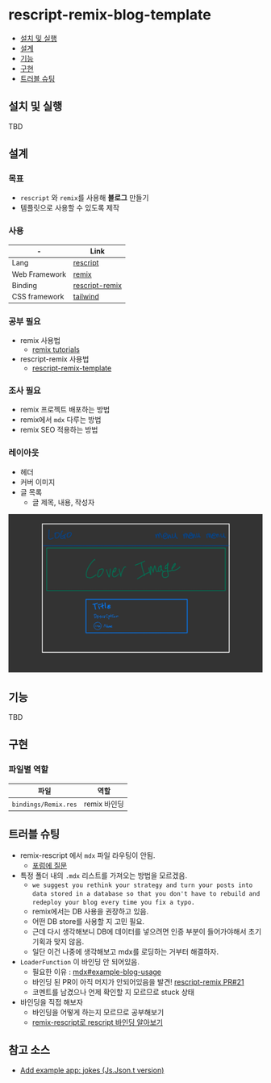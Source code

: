# rescript-remix-blog-template

- [설치 및 실행](#설치-및-실행)
- [설계](#설계)
- [기능](#기능)
- [구현](#구현)
- [트러블 슈팅](#트러블-슈팅)

## 설치 및 실행

TBD

## 설계

### 목표

- `rescript` 와 `remix`를 사용해 **블로그** 만들기
- 템플릿으로 사용할 수 있도록 제작

### 사용

| -             | Link                                                            |
|---------------|-----------------------------------------------------------------|
| Lang          | [rescript](https://rescript-lang.org/)                          |
| Web Framework | [remix](https://remix.run/)                                     |
| Binding       | [rescript-remix](https://github.com/tom-sherman/rescript-remix) |
| CSS framework | [tailwind](https://tailwindcss.com/)                            |

### 공부 필요

- remix 사용법
  - [remix tutorials](https://remix.run/docs/en/v1/tutorials/blog)
- rescript-remix 사용법
  - [rescript-remix-template](https://github.com/tom-sherman/rescript-remix-template)

### 조사 필요

- remix 프로젝트 배포하는 방법
- remix에서 `mdx` 다루는 방법
- remix SEO 적용하는 방법

### 레이아웃

- 헤더
- 커버 이미지
- 글 목록
  - 글 제목, 내용, 작성자

![레이아웃](/docs/layout.jpeg)

## 기능

TBD

## 구현

### 파일별 역할

| 파일 | 역할 |
|---|---|
| `bindings/Remix.res` | remix 바인딩 |

## 트러블 슈팅

- remix-rescript 에서 `mdx` 파일 라우팅이 안됨.
  - [포럼에 질문](https://forum.rescript-lang.org/t/how-can-i-handle-mdx-in-rescript-remix/3218/2)
- 특정 폴더 내의 `.mdx` 리스트를 가져오는 방법을 모르겠음.
  - ```we suggest you rethink your strategy and turn your posts into data stored in a database so that you don't have to rebuild and redeploy your blog every time you fix a typo.```
  - remix에서는 DB 사용을 권장하고 있음.
  - 어떤 DB store를 사용할 지 고민 필요.
  - 근데 다시 생각해보니 DB에 데이터를 넣으려면 인증 부분이 들어가야해서 초기 기획과 맞지 않음.
  - 일단 이건 나중에 생각해보고 mdx를 로딩하는 거부터 해결하자.
- `LoaderFunction` 이 바인딩 안 되어있음.
  - 필요한 이유 : [mdx#example-blog-usage](https://remix.run/docs/en/v1.4.1/guides/mdx#example-blog-usage)
  - 바인딩 된 PR이 아직 머지가 안되어있음을 발견! [rescript-remix PR#21](https://github.com/tom-sherman/rescript-remix/pull/21)
  - 코멘트를 남겼으나 언제 확인할 지 모르므로 stuck 상태
- 바인딩을 직접 해보자
  - 바인딩을 어떻게 하는지 모르므로 공부해보기
  - [remix-rescript로 rescript 바인딩 알아보기](https://miryang.dev/blog/learn-about-remix-rescript-binding)
  
## 참고 소스

- [Add example app: jokes (Js.Json.t version)](https://github.com/tom-sherman/rescript-remix/pull/21)